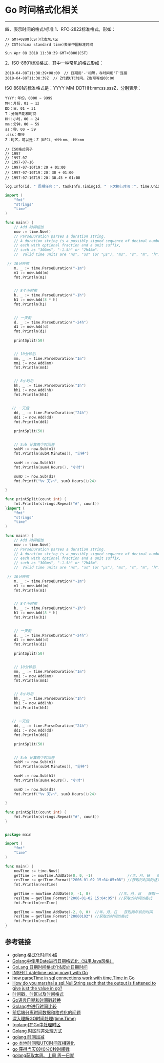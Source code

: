 # Go 时间格式化相关
***

四、表示时间的格式/标准
1、RFC-2822标准格式，形如：

```
// GMT+0800(CST)代表东八区
// CST(china standard time)表示中国标准时间

Sun Apr 08 2018 11:38:39 GMT+0800(CST)
```

2、ISO-8601标准格式，其中一种常见的格式形如：

```
2018-04-08T11:38:39+08:00  // 日期用'-'相隔，与时间用'T'连接
2018-04-08T11:38:39Z  // Z代表UTC时间，Z也可写成00:00
```

ISO 8601的标准格式是：YYYY-MM-DDTHH:mm:ss.sssZ，分别表示：

```
YYYY：年份，0000 ~ 9999
MM：月份，01 ~ 12
DD：日，01 ~ 31
T：分隔日期和时间
HH：小时，00 ~ 24
mm：分钟，00 ~ 59
ss：秒，00 ~ 59
.sss：毫秒
Z：时区，可以是：Z（UFC）、+HH:mm、-HH:mm

// ISO格式例子
// 1997
// 1997-07
// 1997-07-16
// 1997-07-16T19：20 + 01:00
// 1997-07-16T19：20：30 + 01:00
// 1997-07-16T19：20：30.45 + 01:00
```

```go
log.Info(id, " 周期任务：", taskInfo.TimingId, " 下次执行时间：", time.Unix(stamp, 0).Format("2006-01-02 15:04:05"))
```

```go
import (
    "fmt"
    "strings"
    "time"
)
 
func main() {
    // Add 时间相加
    now := time.Now()
    // ParseDuration parses a duration string.
    // A duration string is a possibly signed sequence of decimal numbers,
    // each with optional fraction and a unit suffix,
    // such as "300ms", "-1.5h" or "2h45m".
    //  Valid time units are "ns", "us" (or "µs"), "ms", "s", "m", "h".
   
 // 10分钟前
    m, _ := time.ParseDuration("-1m")
    m1 := now.Add(m)
    fmt.Println(m1)
 

    // 8个小时前
    h, _ := time.ParseDuration("-1h")
    h1 := now.Add(8 * h)
    fmt.Println(h1)
 

    // 一天前
    d, _ := time.ParseDuration("-24h")
    d1 := now.Add(d)
    fmt.Println(d1)
 
    printSplit(50)
 

    // 10分钟后
    mm, _ := time.ParseDuration("1m")
    mm1 := now.Add(mm)
    fmt.Println(mm1)
 

    // 8小时后
    hh, _ := time.ParseDuration("1h")
    hh1 := now.Add(hh)
    fmt.Println(hh1)
 
 
   // 一天后
    dd, _ := time.ParseDuration("24h")
    dd1 := now.Add(dd)
    fmt.Println(dd1)
 
    printSplit(50)
 

    // Sub 计算两个时间差
    subM := now.Sub(m1)
    fmt.Println(subM.Minutes(), "分钟")
 
    sumH := now.Sub(h1)
    fmt.Println(sumH.Hours(), "小时")
 
    sumD := now.Sub(d1)
    fmt.Printf("%v 天\n", sumD.Hours()/24)
 
}
 
func printSplit(count int) {
    fmt.Println(strings.Repeat("#", count))
}import (
    "fmt"
    "strings"
    "time"
)
 
func main() {
    // Add 时间相加
    now := time.Now()
    // ParseDuration parses a duration string.
    // A duration string is a possibly signed sequence of decimal numbers,
    // each with optional fraction and a unit suffix,
    // such as "300ms", "-1.5h" or "2h45m".
    //  Valid time units are "ns", "us" (or "µs"), "ms", "s", "m", "h".
   
 // 10分钟前
    m, _ := time.ParseDuration("-1m")
    m1 := now.Add(m)
    fmt.Println(m1)
 

    // 8个小时前
    h, _ := time.ParseDuration("-1h")
    h1 := now.Add(8 * h)
    fmt.Println(h1)
 

    // 一天前
    d, _ := time.ParseDuration("-24h")
    d1 := now.Add(d)
    fmt.Println(d1)
 
    printSplit(50)
 

    // 10分钟后
    mm, _ := time.ParseDuration("1m")
    mm1 := now.Add(mm)
    fmt.Println(mm1)
 

    // 8小时后
    hh, _ := time.ParseDuration("1h")
    hh1 := now.Add(hh)
    fmt.Println(hh1)
 
 
   // 一天后
    dd, _ := time.ParseDuration("24h")
    dd1 := now.Add(dd)
    fmt.Println(dd1)
 
    printSplit(50)
 

    // Sub 计算两个时间差
    subM := now.Sub(m1)
    fmt.Println(subM.Minutes(), "分钟")
 
    sumH := now.Sub(h1)
    fmt.Println(sumH.Hours(), "小时")
 
    sumD := now.Sub(d1)
    fmt.Printf("%v 天\n", sumD.Hours()/24)
 
}
 
func printSplit(count int) {
    fmt.Println(strings.Repeat("#", count))
}
```

```go

package main
 
import (
	"fmt"
	"time"
)
 
func main() {
	nowTime := time.Now()
	getTime := nowTime.AddDate(0, 0, -1)                //年，月，日   获取一天前的时间
	resTime := getTime.Format("2006-01-02 15:04:05+08") //获取的时间的格式
	fmt.Println(resTime)
 
	getTime = nowTime.AddDate(0, -1, 0)             //年，月，日   获取一个月前的时间
	resTime = getTime.Format("2006-01-02 15:04:05") //获取的时间的格式
	fmt.Println(resTime)
 
	getTime = nowTime.AddDate(-2, 0, 0)  //年，月，日   获取两年前的时间
	resTime = getTime.Format("20060102") //获取的时间的格式
	fmt.Println(resTime)
}
```

## 参考链接
- [golang 格式化时间小结](https://segmentfault.com/a/1190000038447101)
- [Golang中使用Date进行日期格式化（沿用Java风格）](https://segmentfault.com/a/1190000022505521)
- [GoLang 日期时间格式化&反向日期时间](https://www.jianshu.com/p/d853d1d42076)
- [INSERT datetime using now() with Go](https://stackoverflow.com/questions/23415612/insert-datetime-using-now-with-go)
- [how parseTime in sql connections work with time.Time in Go](https://javorszky.co.uk/2020/10/07/how-parsetime-in-sql-connections-work-with-time-time-in-go/)
- [How do you marshal a sql.NullString such that the output is flattened to give just the value in go?](https://stackoverflow.com/questions/51961358/how-do-you-marshal-a-sql-nullstring-such-that-the-output-is-flattened-to-give-ju)
- [时间戳、时区以及时间格式](https://chenoge.github.io/2018/12/26/%E6%97%B6%E9%97%B4%E6%88%B3%E3%80%81%E6%97%B6%E5%8C%BA%E4%BB%A5%E5%8F%8A%E6%97%B6%E9%97%B4%E6%A0%BC%E5%BC%8F/)
- [Go语言日期和时间戳转换](https://lessisbetter.site/2020/07/29/go-time-date-timestamp/)
- [Golang中进行时间比较](http://www.codingsky.com/snippet/view/1894136563.html)
- [前后端分离时间数据和格式化的问题](https://www.jianshu.com/p/c427ac291c14)
- [深入理解GO时间处理(time.Time)](https://studygolang.com/articles/11975)
- [[golang]在Go中处理时区](https://cloud.tencent.com/developer/article/1513810)
- [Golang 时区时差处理方式](https://golangnote.com/topic/220.html)
- [golang 时间加减](https://www.jianshu.com/p/699b0b48dc6b)
- [go 本地时间和UTC时间互相转化](https://www.jianshu.com/p/cc3ffdaa0b8c)
- [go 获得当天0时0分0秒时间戳](https://blog.csdn.net/idwtwt/article/details/51942398)
- [golang获取本周、上周 周一日期](https://blog.csdn.net/qq_16399991/article/details/98599756)